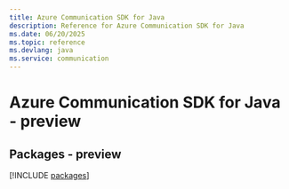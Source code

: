 ```yaml
---
title: Azure Communication SDK for Java
description: Reference for Azure Communication SDK for Java
ms.date: 06/20/2025
ms.topic: reference
ms.devlang: java
ms.service: communication
---
```

# Azure Communication SDK for Java - preview
## Packages - preview
[!INCLUDE [packages](communication-index.md)]